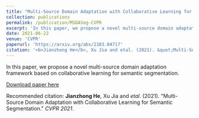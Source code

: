 ```yaml
---
title: "Multi-Source Domain Adaptation with Collaborative Learning for Semantic Segmentation"
collection: publications
permalink: /publication/MSDASeg-CVPR
excerpt: 'In this paper, we propose a novel multi-source domain adaptation framework based on collaborative learning for semantic segmentation. '
date: 2021-06-22
venue: 'CVPR'
paperurl: 'https://arxiv.org/abs/2103.04717'
citation: '<b>Jianzhong He</b>, Xu Jia and etal. (2021). &quot;Multi-Source Domain Adaptation with Collaborative Learning for Semantic Segmentation.&quot; <i>CVPR 2021</i>.'
---
```

In this paper, we propose a novel multi-source domain adaptation framework based on collaborative learning for semantic segmentation.

[Download paper here](https://arxiv.org/abs/2103.04717)

Recommended citation: **Jianzhong He**, Xu Jia and *etal*. (2021). &quot;Multi-Source Domain Adaptation with Collaborative Learning for Semantic Segmentation.&quot; <i>CVPR 2021</i>.